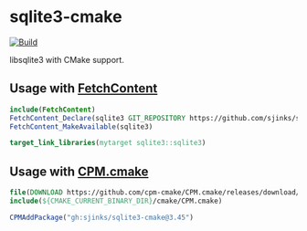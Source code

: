 # sqlite3-cmake

[![Build](https://github.com/sjinks/sqlite3-cmake/actions/workflows/build.yml/badge.svg)](https://github.com/sjinks/sqlite3-cmake/actions/workflows/build.yml)

libsqlite3 with CMake support.

## Usage with [FetchContent](https://cmake.org/cmake/help/latest/module/FetchContent.html)

```cmake
include(FetchContent)
FetchContent_Declare(sqlite3 GIT_REPOSITORY https://github.com/sjinks/sqlite3-cmake GIT_TAG v3.45.0)
FetchContent_MakeAvailable(sqlite3)

target_link_libraries(mytarget sqlite3::sqlite3)
```

## Usage with [CPM.cmake](https://github.com/cpm-cmake/CPM.cmake)

```cmake
file(DOWNLOAD https://github.com/cpm-cmake/CPM.cmake/releases/download/v0.38.7/CPM.cmake ${CMAKE_CURRENT_BINARY_DIR}/cmake/CPM.cmake)
include(${CMAKE_CURRENT_BINARY_DIR}/cmake/CPM.cmake)

CPMAddPackage("gh:sjinks/sqlite3-cmake@3.45")
```

